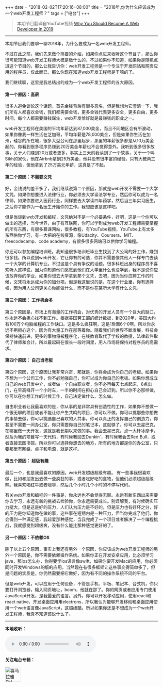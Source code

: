 +++
date = "2018-02-02T17:20:16+08:00"
title = "2018年,你为什么应该成为一个web开发工程师？"
tags = ["电台"]
+++

>本期节目翻译自YouTube视频 [Why You Should Become A Web Developer in 2018](https://www.youtube.com/watch?v=Szq9oCf6Uq8)

* * *


本期节目我们要聊一聊2018年，为什么要成为一名web开发工程师。

不过在此之前，我们先来做个简要的介绍，如果你点进来收听这个节目了，那么你很可能知道web开发工程师大概是做什么的，不过如果你不知道，如果你是随机点进这个节目的，那么让我告诉你：web开发工程师是一个专注于开发网站和网页应用的程序员，仅此而已，那么你现在知道web开发工程师是干嘛的了。我们继续聊，这里是我总结出的成为一个web开发工程师的五大原因。#### 第一个原因：高薪很多人避免谈论这个话题，首先金钱背后有很多恶名，但是我想为它澄清一下，我们所有人都喜欢金钱，我们都需要金钱，更多金钱代表更多安全，更多自由，更多时间，每个人都需要赚钱谋生，web开发恰好就是最赚钱的职业之一。

web开发工程师在美国的平均年薪达到87,000美金，而且不同地区会有所波动，如果你像我一样生活在芝加哥，平均年薪是78,000美金，但是如果你生活在加州，硅谷的所在地，很多大型公司在那里起步，那里的年薪很多都是从10万美金起的，你看到很多程序员赚到20万美金年薪也不会觉得意外。我听到很多很多故事，关于人们赚到20万或者更多，事实上三天前我读到了一个故事，关于一个叫Sikh的家伙，他在Airbnb拿到25万美金，他并没有很丰富的经验，只有大概两三年的经验，但他拿到了25万美元年薪，这真是了不起。#### 第二个原因：不需要文凭好，金钱说的差不多了，我们继续说第二个原因，那就是web开发不需要一个大学文凭。如果你想要进入法律行业，你必须去大学读法学专业，然后你可以成为一名律师，如果你要进入医药行业，同样要去大学读四年药学，然后当三年实习医生，之后你才能作为一名医生开始你的工作。我想应该是这样吧。但是当谈到web开发和编程，文凭绝对不是一个必要条件，好吧，这是一个你可以做出的选择，当今世界，由于有互联网，你可以学到成为web开发工程师需要掌握的所有东西，有很多慕课网站，很多教程，有YouTube视频，YouTube上有太多东西供你学习，有一大把的在线资源，像Udacity、Coursera、MIT、freecodecamp、code academy，有很多很多网站可以供你学习编程。你还可以参加编程培训班。我知道很多培训班毕业生找到了大公司的好工作，赚到很多钱。所以说到web开发，它让你有的可选，你并不需要像其他人一样专门去读一个大学的计算机专业。不过这是个具有争议的话题，很多科班出身的程序员不喜欢听人这样说，因为你知道他们感觉到他们在大学里什么也没学到，我不是说你应该放弃你的学业，如果你想去大学拿到那个文凭，去吧，因为当你应聘工作的时候，文凭将永远成为你的加分项。但是我这里说的是，在这个行业里，你有选择权，因为用人公司更关心你能做什么，而不是你在某所大学有什么文凭。#### 第三个原因： 工作机会多第三个原因是，市场上有海量的工作机会，对优秀的开发人员有一个巨大的缺口，你永远不会担心找不到工作。根据美国劳工部的统计数据，到2020年，美国大约有100万个电脑编程的工作缺口。这是多么疯狂啊，这是1后面6个0啊，所以你永远不用担心这个，因为有大量工作在那等着你。随着我们的世界不断发展，科技会保持快速前进，更多的事物将被程序化，在线教育取代了学校的教授，法律软件取代了律师和会计，所以最起码在很长一段时间里，用人市场将保持对程序员的高需求。

#### 第四个原因： 自己当老板第四个原因，这个原因让我非常兴奋，那就是，你将会成为你自己的老板。如果你不想为一个公司工作，你不必勉强自己，你可以成为你自己的老板。如果你想成立自己的web开发中介，或者做一个自由职业者，你不必再每天七点起床，8点出门，在早高峰开一个小时车，一半的时间在担心自己会迟到。所以你不必那样做，你可以在你想工作的时候工作，自己决定做什么、怎么做。

自由职业者让我最喜欢的是，你从事的是非常具有创造性的工作，如果你不想做一个很无聊的项目或者不能让你产生共鸣的项目，你可以不做。你可以挑那些你想做的事情去做，你可以挑选自己喜欢的人共事，你可以真正的发挥自己的创造力，你甚至不需要一间办公室，你只需要你自己的笔记本，这就够了。你可以去星巴克，在哪里做一天开发，这就是我长期以来做的事。我会去星巴克，点一大杯冰摩卡，然后为我的项目写一天代码，有时候我回去Dunkin'，有时候我会去Red Bull，或者直接去图书馆，所以你可以选择你想去的地方，所有的地方都是你的办公室，只要那里有网络，桌子和电源，就是这样。

#### 第五个原因： 超级有趣最后一个，也是我最喜欢的原因。web开发超级超级有趣。 有一些事我很喜欢做，比如和朋友出去做一些疯狂的事，或者吃好吃的食物，但他们必须超级超级辣。我喜欢喝红牛或者咖啡，然后几个小时几个小时的不停写代码。有关web开发和编程的一件事是，你永远也不会觉得无聊。永远有新东西出来需要你去学习，永远有新的挑战去检验你，你永远需要成长。别误解我，有时候确实压力挺大，但是这是好的压力，人们认为压力是不好的，但是压力也有好坏之分，好的压力是你知道你在做的事，这些事在短期内是一种压力，但当你完成了他们，你会得到一种满足感，我超爱那种感觉，当我完成了一个项目或者解决了一个编程挑战，我就感觉到超级爽，没有什么能比那种感觉更好的了。#### 另一个原因：不依赖OS除了以上五个原因，事实上我还有另外一个原因，你应该成为web开发工程师的另外一个原因是，你不需要依赖操作系统。如果你正在开发安卓应用，比必须学习java，那ios怎么办，你得要学ios语言像swift，如果你要开发Mac的应用，你必须同时开发Windows的版的应用，当然现在有很多框架让这些事变得简单多了，但是问题的实质是，你仍然需要把它做好，因为有不同的操作系统不同的平台。但是web开发，可以应用于任何设备，不管是手机、平板、笔记本、台式机，你只要打开浏览器，输入网页地址，boom，他就在那了。你的网页或者应用专门使用JavaScript开发，是我最爱的语言。另外，你可以开发移动应用，使用react和react native，开发桌面应用用electrons，所以我认为能够开发移动和桌面应用使用一个web语言像JavaScript，这超级酷，所以如果你还是不想成为一个web开发工程师，我真不知道该说什么了。

***


**本地收听：**

<audio controls>
  <source src="/audio/dian-tai-1.mp3" type="audio/mpeg">
  抱歉，您的浏览器不支持音频播放哦，请访问喜马拉雅听书专辑[《web开发电台》](http://www.ximalaya.com/34993184/album/12419451?feed=reset)收听
</audio>

**关注电台专辑：**

<a href="http://www.ximalaya.com/34993184/album/12419451" target="_blank"><img src="https://user-images.githubusercontent.com/25659205/35661314-4c66741e-074c-11e8-92c3-81c4e74b064f.png" width="50" height="50" alt="喜马拉雅FM" title="喜马拉雅FM" /></a>
